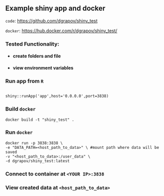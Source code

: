 ## Example shiny app and docker

`code`: https://github.com/dgrapov/shiny_test

`docker`: https://hub.docker.com/r/dgrapov/shiny_test/

### Tested Functionality:

* ####  create folders and file

* #### view environment variables


### Run app from `R`
```{r,eval=FALSE}

shiny::runApp('app',host='0.0.0.0',port=3838)

```

### Build `docker` 
```{r,eval=FALSE}
docker build -t "shiny_test" .
```

### Run `docker`
```{r,eval=FALSE}
docker run -p 3838:3838 \
-e "DATA_PATH=<host_path_to_data>" \ #mount path where data will be saved
-v "<host_path_to_data>:/user_data" \ 
-d dgrapov/shiny_test:latest
```


### Connect to container at `<YOUR IP>:3838`
### View created data at `<host_path_to_data>`